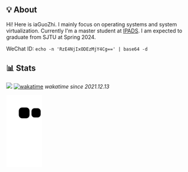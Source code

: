 ## 💡 About

Hi! Here is iaGuoZhi. I mainly focus on operating systems and system virtualization. Currently I'm a master student at [IPADS](https://ipads.se.sjtu.edu.cn/). I am expected to graduate from SJTU at Spring 2024.

WeChat ID: `echo -n 'RzE4NjIxODEzMjY4Cg==' | base64 -d`

## 📊 Stats

![](https://komarev.com/ghpvc/?username=iaGuoZhi&label=Total+Views)          [![wakatime](https://wakatime.com/badge/user/40c44add-ce3a-4894-9063-16f6682bc707.svg)](https://wakatime.com/@40c44add-ce3a-4894-9063-16f6682bc707)  _wakatime since 2021.12.13_

<!---
![](./profile-3d-contrib/profile-night-view.svg)
--->

![github contribution grid snake animation](https://raw.githubusercontent.com/iaGuoZhi/iaGuoZhi/output/github-contribution-grid-snake.svg)
